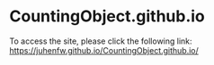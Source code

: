 # CountingObject.github.io

To access the site, please click the following link:
https://juhenfw.github.io/CountingObject.github.io/
